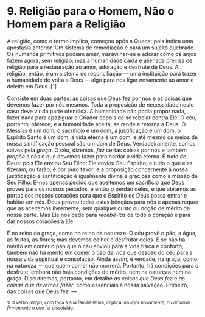 # 9. Religião para o Homem, Não o Homem para a Religião

A religião, como o termo implica, começou após a Queda; pois indica uma apostasia anterior. Um sistema de remediação é para um sujeito quebrado. Os humanos primitivos podiam amar, maravilhar-se e adorar como os anjos fazem agora, sem religião; mas a humanidade caída e alienada precisa de religião para a restauração ao amor, adoração e desfrute de Deus. A religião, então, é um sistema de reconciliação — uma instituição para trazer a humanidade de volta a Deus — algo para nos ligar novamente ao amor e deleite em Deus. [1]

Consiste em duas partes: as coisas que Deus fez por nós e as coisas que devemos fazer por nós mesmos. Toda a proposição de necessidade neste caso deve vir da parte ofendida. A humanidade não podia propor nada, fazer nada para apaziguar o Criador depois de se rebelar contra Ele. O céu, portanto, oferece; e a humanidade aceita, se rende e retorna a Deus. O Messias é um dom, o sacrifício é um dom, a justificação é um dom, o Espírito Santo é um dom, a vida eterna é um dom, e até mesmo os meios de nossa santificação pessoal são um dom de Deus. Verdadeiramente, somos salvos pela *graça*. O céu, dizemos, *faz* certas coisas por nós e também *propõe* a nós o que devemos fazer para herdar a vida eterna. É tudo de Deus: pois Ele enviou Seu Filho; Ele enviou Seu Espírito; e tudo o que eles fizeram, ou farão, é por puro favor; e a proposição concernente à nossa justificação e santificação é igualmente divina e graciosa como a missão de Seu Filho. É-nos apenas pedido que aceitemos um sacrifício que Deus proveu para os nossos pecados, e então o perdão deles, e que abramos as portas dos nossos corações para que o Espírito de Deus possa entrar e habitar em nós. Deus proveu todas estas bênçãos para nós e apenas requer que as aceitemos livremente, sem qualquer custo ou noção de mérito da nossa parte. Mas Ele nos pede para *recebê-las* de todo o coração e para dar nossos corações a Ele.

É no reino da graça, como no reino da natureza. O céu provê o pão, a água, as frutas, as flores; mas devemos colher e desfrutar deles. E se não há mérito em comer o pão que o céu enviou para a vida física e conforto, também não há mérito em comer o pão da vida que desceu do céu para a nossa vida espiritual e consolação. Ainda assim, é verdade, na graça, como na natureza — que quem comer não morrerá. Portanto, há condições para o desfrute, embora não haja condições de mérito, nem na natureza nem na graça. Discutiremos, portanto, em detalhe *as coisas que Deus fez* e *as coisas que devemos fazer*, como essenciais à nossa salvação. Primeiro, das coisas que Deus fez: —

<sub>1: O verbo *religio,* com toda a sua família latina, implica um *ligar novamente,* ou *amarrar firmemente* o que foi dissolvido.</sub>
